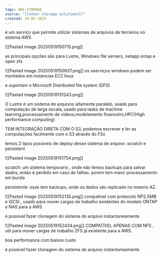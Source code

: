 ```yaml
---
tags: AWS-STORAGE
source: "[[other storage solutions]]"
created: 19-05-2025
---
```

é um serviço que permite utilizar sistemas de arquivos de terceiros no sistema AWS 

![[Pasted image 20250519150715.png]]

as principais opções são para Lustre, Windows file servers, netapp ontap e open zfs

![[Pasted image 20250519150937.png]]
os seerviços windows podem ser montados em instancias EC2 linux

e suportam o Microsoft Distributed file system (DFS)

![[Pasted image 20250519151243.png]]

O Lustre é um sistema de arquivos altamente paralelo, usado para computação de larga escala, usado para tasks de machine learning,processamento de videos,modelamento financeiro,HPC(High performance computing)

TEM INTEGRAÇÃO DIRETA COM O S3, podemos escrever e ler as computações facilmente com o S3 através do FSx

temos 2 tipos possíveis de deploy desse sistema de arquivo :scratch e persistent

![[Pasted image 20250519151754.png]]

scratch: um sistema temporario , onde não temos backups para salvar dados, então é perdido em caso de falhas. porem tem maior processamento em bursts

persistente: esse tem backups, onde os dados são replicado no mesmo AZ.

![[Pasted image 20250519152135.png]]
compativel com protocolo NFS,SMB e iSCSI , usado para mover cargas de trabalho existentes do modelo ONTAP e NAS para a AWS

é possivel fazer clonagem do sistema do arquivo instantaneamente

![[Pasted image 20250519152434.png]]
COMPATÍVEL APENAS COM NFS , util para mover cargas de trabalho ZFS já existente para a AWS.

boa performance com baixos custo

é possivel fazer clonagem do sistema do arquivo instantaneamente



